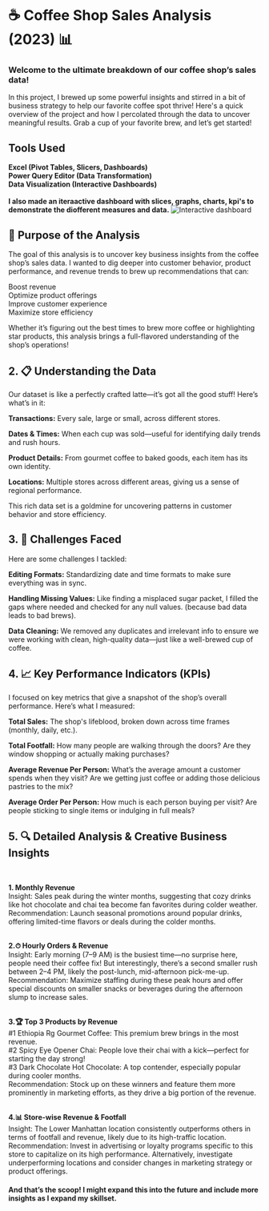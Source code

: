 # ☕ Coffee Shop Sales Analysis (2023) 📊

### Welcome to the ultimate breakdown of our coffee shop’s sales data!
In this project, I brewed up some powerful insights and stirred in a bit of business strategy to help our favorite coffee spot thrive! Here's a quick overview of the project and how I percolated through the data to uncover meaningful results. Grab a cup of your favorite brew, and let’s get started!


## Tools Used
**Excel (Pivot Tables, Slicers, Dashboards)** <br>
**Power Query Editor (Data Transformation)** <br>
**Data Visualization (Interactive Dashboards)** <br>
<br>
**I also made an iteraactive dashboard with slices, graphs, charts, kpi's to demonstrate the diofferent measures and data.**
![Interactive dashboard](https://github.com/user-attachments/assets/6ed16974-bdd9-40bf-afcd-233d86dc1f3d)


## 🎯 Purpose of the Analysis
The goal of this analysis is to uncover key business insights from the coffee shop’s sales data. I wanted to dig deeper into customer behavior, product performance, and revenue trends to brew up recommendations that can:

Boost revenue <br>
Optimize product offerings <br>
Improve customer experience <br>
Maximize store efficiency <br>

Whether it’s figuring out the best times to brew more coffee or highlighting star products, this analysis brings a full-flavored understanding of the shop’s operations!

## 2. 📋 Understanding the Data
Our dataset is like a perfectly crafted latte—it’s got all the good stuff! Here’s what’s in it:

__Transactions:__   Every sale, large or small, across different stores. <br>

**Dates & Times:** When each cup was sold—useful for identifying daily trends and rush hours. <br>

**Product Details:** From gourmet coffee to baked goods, each item has its own identity. <br>

**Locations:** Multiple stores across different areas, giving us a sense of regional performance. <br>

This rich data set is a goldmine for uncovering patterns in customer behavior and store efficiency.

## 3. 🔧 Challenges Faced
Here are some challenges I tackled:

**Editing Formats:** Standardizing date and time formats to make sure everything was in sync.<br>

**Handling Missing Values:** Like finding a misplaced sugar packet, I filled the gaps where needed and checked for any null values. (because bad data leads to bad brews).<br>

**Data Cleaning:** We removed any duplicates and irrelevant info to ensure we were working with clean, high-quality data—just like a well-brewed cup of coffee.<br>

## 4. 📈 Key Performance Indicators (KPIs)
I focused on key metrics that give a snapshot of the shop’s overall performance. Here’s what I measured:

**Total Sales:** The shop's lifeblood, broken down across time frames (monthly, daily, etc.). <br>

**Total Footfall:** How many people are walking through the doors? Are they window shopping or actually making purchases? <br>

**Average Revenue Per Person:** What’s the average amount a customer spends when they visit? Are we getting just coffee or adding those delicious pastries to the mix? <br>

**Average Order Per Person:** How much is each person buying per visit? Are people sticking to single items or indulging in full meals? <br>

## 5. 🔍 Detailed Analysis & Creative Business Insights <br>
<br>

**1. Monthly Revenue** <br>
Insight: Sales peak during the winter months, suggesting that cozy drinks like hot chocolate and chai tea become fan favorites during colder weather.<br>
Recommendation: Launch seasonal promotions around popular drinks, offering limited-time flavors or deals during the colder months.<br>
<br>

**2.⏱ Hourly Orders & Revenue** <br>
Insight: Early morning (7–9 AM) is the busiest time—no surprise here, people need their coffee fix! But interestingly, there’s a second smaller rush between 2–4 PM, likely the post-lunch, mid-afternoon pick-me-up.<br>
Recommendation: Maximize staffing during these peak hours and offer special discounts on smaller snacks or beverages during the afternoon slump to increase sales.<br>
<br>

**3.🏆 Top 3 Products by Revenue** <br>
#1 Ethiopia Rg Gourmet Coffee: This premium brew brings in the most revenue.<br>
#2 Spicy Eye Opener Chai: People love their chai with a kick—perfect for starting the day strong!<br>
#3 Dark Chocolate Hot Chocolate: A top contender, especially popular during cooler months.<br>
Recommendation: Stock up on these winners and feature them more prominently in marketing efforts, as they drive a big portion of the revenue.<br>
<br>

**4.📊 Store-wise Revenue & Footfall** <br>
Insight: The Lower Manhattan location consistently outperforms others in terms of footfall and revenue, likely due to its high-traffic location.<br>
Recommendation: Invest in advertising or loyalty programs specific to this store to capitalize on its high performance. Alternatively, investigate underperforming locations and consider changes in marketing strategy or product offerings.<br>

#### And that’s the scoop! I might expand this into the future and include more insights as I expand my skillset.

